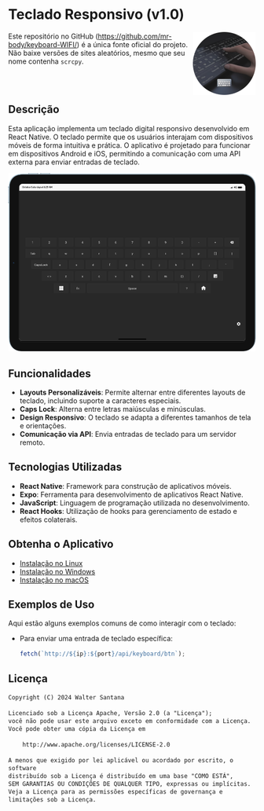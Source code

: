 # Teclado Responsivo (v1.0)

<img src="images/logo.png" width="128" height="128" alt="Teclado Responsivo" align="right" />

Este repositório no GitHub (<https://github.com/mr-body/keyboard-WIFI/>) é a única fonte oficial do projeto. Não baixe versões de sites aleatórios, mesmo que seu nome contenha `scrcpy`.

<br>
<br>

## Descrição

Esta aplicação implementa um teclado digital responsivo desenvolvido em React Native. O teclado permite que os usuários interajam com dispositivos móveis de forma intuitiva e prática. O aplicativo é projetado para funcionar em dispositivos Android e iOS, permitindo a comunicação com uma API externa para enviar entradas de teclado.

![screenshot](./images/iPad-Air-4-localhost.png)
## Funcionalidades

- **Layouts Personalizáveis**: Permite alternar entre diferentes layouts de teclado, incluindo suporte a caracteres especiais.
- **Caps Lock**: Alterna entre letras maiúsculas e minúsculas.
- **Design Responsivo**: O teclado se adapta a diferentes tamanhos de tela e orientações.
- **Comunicação via API**: Envia entradas de teclado para um servidor remoto.

## Tecnologias Utilizadas

- **React Native**: Framework para construção de aplicativos móveis.
- **Expo**: Ferramenta para desenvolvimento de aplicativos React Native.
- **JavaScript**: Linguagem de programação utilizada no desenvolvimento.
- **React Hooks**: Utilização de hooks para gerenciamento de estado e efeitos colaterais.

## Obtenha o Aplicativo

- [Instalação no Linux](doc/linux.md)
- [Instalação no Windows](doc/windows.md)
- [Instalação no macOS](doc/macos.md)

## Exemplos de Uso

Aqui estão alguns exemplos comuns de como interagir com o teclado:

- Para enviar uma entrada de teclado específica:

    ```javascript
    fetch(`http://${ip}:${port}/api/keyboard/btn`);
    ```

## Licença

    Copyright (C) 2024 Walter Santana

    Licenciado sob a Licença Apache, Versão 2.0 (a "Licença");
    você não pode usar este arquivo exceto em conformidade com a Licença.
    Você pode obter uma cópia da Licença em

        http://www.apache.org/licenses/LICENSE-2.0

    A menos que exigido por lei aplicável ou acordado por escrito, o software
    distribuído sob a Licença é distribuído em uma base "COMO ESTÁ",
    SEM GARANTIAS OU CONDIÇÕES DE QUALQUER TIPO, expressas ou implícitas.
    Veja a Licença para as permissões específicas de governança e
    limitações sob a Licença.
